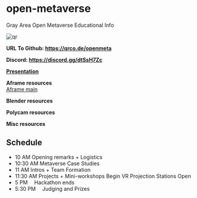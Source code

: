 # open-metaverse
Gray Area Open Metaverse Educational Info

![qr](https://user-images.githubusercontent.com/5863550/174152270-c4df03af-5760-439b-a93a-d7d393fb9d07.jpg)

**URL To Github: https://qrco.de/openmeta**

**Discord: https://discord.gg/dtSsH7Zc**

**[Presentation](https://docs.google.com/presentation/d/e/2PACX-1vSBc08aiivEH8pNMMl_YB_EvzZY3wNxqeKkRnU7HJEbTtrNPLxn72b-JvvHSpRx7fjUvRGideSn_24z/pub?start=false&loop=false&delayms=3000)**

**Aframe resources**  
[Aframe main](https://aframe.io/)

**Blender resources**

**Polycam resources**

**Misc resources**

## Schedule
* 10 AM
Opening remarks + Logistics
* 10:30 AM
Metaverse Case Studies
* 11 AM
Intros + Team Formation
* 11:30 AM
Projects + Mini-workshops Begin
VR Projection Stations Open
* 5 PM 
Hackathon ends
* 5:30 PM 
Judging and Prizes
